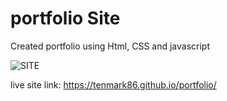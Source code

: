 # portfolio Site

Created portfolio using Html, CSS and javascript

![SITE](https://i.pinimg.com/originals/e8/1d/96/e81d961073784904eb127f9864f1e098.gif)

live site link: https://tenmark86.github.io/portfolio/



